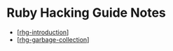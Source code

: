 # Ruby Hacking Guide Notes

* [[rhg-introduction]]
* [[rhg-garbage-collection]]

[//begin]: # "Autogenerated link references for markdown compatibility"
[rhg-introduction]: rhg-introduction "Ruby Hacking Guide - Introduction"
[rhg-garbage-collection]: rhg-garbage-collection "Rhg Garbage Collection"
[//end]: # "Autogenerated link references"